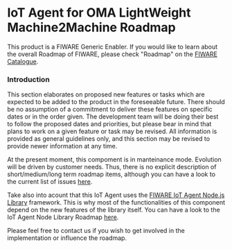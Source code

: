 # IoT Agent for OMA LightWeight Machine2Machine Roadmap

This product is a FIWARE Generic Enabler. If you would like to learn about the overall Roadmap of FIWARE, please check
"Roadmap" on the [FIWARE Catalogue](https://www.fiware.org/developers/catalogue/).

### Introduction

This section elaborates on proposed new features or tasks which are expected to be added to the product in the
foreseeable future. There should be no assumption of a commitment to deliver these features on specific dates or in the
order given. The development team will be doing their best to follow the proposed dates and priorities, but please bear
in mind that plans to work on a given feature or task may be revised. All information is provided as general guidelines
only, and this section may be revised to provide newer information at any time.

At the present moment, this compoment is in manteinance mode. Evolution will be driven by customer needs.
Thus, there is no explicit description of short/medium/long term roadmap items, although you can have
a look to the current list of issues [here](https://github.com/telefonicaid/lightweightm2m-iotagent/issues).

Take also into acount that this IoT Agent uses the 
[FIWARE IoT Agent Node.js Library](https://github.com/telefonicaid/iotagent-node-lib) framework. This is why most of the 
functionalities of this component depend on the new features of the library itself. You can have a look to the IoT Agent 
Node Library Roadmap 
[here](https://github.com/telefonicaid/iotagent-node-lib/blob/master/doc/roadmap.md).

Please feel free to contact us if you wish to get involved in the implementation or influence the roadmap.
